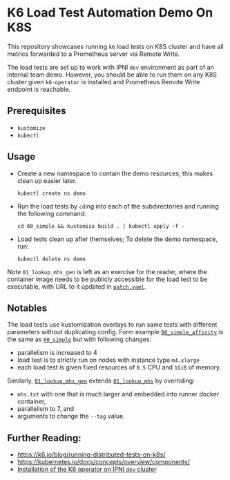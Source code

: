 # K6 Load Test Automation Demo On K8S

This repository showcases running `k6` load tests on K8S cluster and have all metrics forwarded to a Prometheus server via Remote Write.

The load tests are set up to work with IPNI `dev` environment as part of an internal team demo.
However, you should be able to run them on any K8S cluster given `k6-operator` is installed and Prometheus Remote Write endpoint is reachable.

## Prerequisites

* `kustomize`
* `kubectl`

## Usage

* Create a new namespace to contain the demo resources; this makes clean up easier later.
  ```shell
  kubectl create ns demo
  ```

* Run the load tests by `cd`ing into each of the subdirectories and running the following command:
  ```shell
  cd 00_simple && kustomize build . | kubectl apply -f -
  ``` 

* Load tests clean up after themselves; To delete the demo namespace, run:
  ```shell
  kubectl delete ns demo
  ```

Note `01_lookup_mhs_gen` is left as an exercise for the reader, where the container image needs to be publicly accessible for the load test to be executable, with URL to it updated in [`patch.yaml`](01_lookup_mhs_gen/patch.yaml).

## Notables

The load tests use kustomization overlays to run same tests with different parameters without duplicating config. Form example [`00_simple_affinity`](00_simple_affinity) is the same as [`00_simple`](00_simple) but with following changes:
 * parallelism is increased to 4
 * load test is to strictly run on nodes with instance type `m4.xlarge`
 * each load test is given fixed resources of `0.5` CPU and `1GiB` of memory.

Similarly, [`01_lookup_mhs_gen`](01_lookup_mhs_gen) extends [`01_lookup_mhs`](01_lookup_mhs) by overriding:
* `mhs.txt` with one that is much larger and embedded into runner docker container,
* parallelism to 7, and
* arguments to change the `--tag` value.

## Further Reading:

 - https://k6.io/blog/running-distributed-tests-on-k8s/
 - https://kubernetes.io/docs/concepts/overview/components/
 - [Installation of the K6 operator on IPNI `dev` cluster](https://github.com/ipni/storetheindex/pull/1329)
